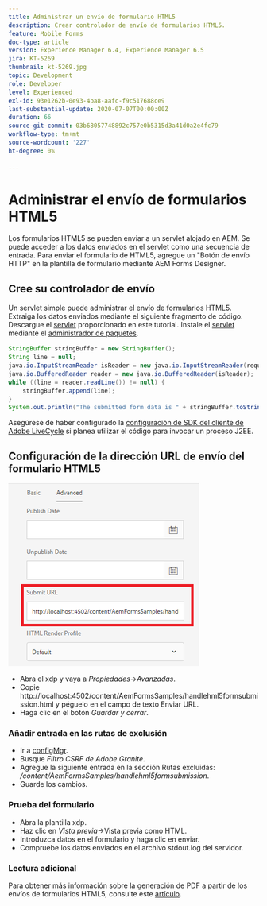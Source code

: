 ```yaml
---
title: Administrar un envío de formulario HTML5
description: Crear controlador de envío de formularios HTML5.
feature: Mobile Forms
doc-type: article
version: Experience Manager 6.4, Experience Manager 6.5
jira: KT-5269
thumbnail: kt-5269.jpg
topic: Development
role: Developer
level: Experienced
exl-id: 93e1262b-0e93-4ba8-aafc-f9c517688ce9
last-substantial-update: 2020-07-07T00:00:00Z
duration: 66
source-git-commit: 03b68057748892c757e0b5315d3a41d0a2e4fc79
workflow-type: tm+mt
source-wordcount: '227'
ht-degree: 0%

---
```



# Administrar el envío de formularios HTML5

Los formularios HTML5 se pueden enviar a un servlet alojado en AEM. Se puede acceder a los datos enviados en el servlet como una secuencia de entrada. Para enviar el formulario de HTML5, agregue un &quot;Botón de envío HTTP&quot; en la plantilla de formulario mediante AEM Forms Designer.

## Cree su controlador de envío

Un servlet simple puede administrar el envío de formularios HTML5. Extraiga los datos enviados mediante el siguiente fragmento de código. Descargue el [servlet](assets/html5-submit-handler.zip) proporcionado en este tutorial. Instale el [servlet](assets/html5-submit-handler.zip) mediante el [administrador de paquetes](http://localhost:4502/crx/packmgr/index.jsp).

```java
StringBuffer stringBuffer = new StringBuffer();
String line = null;
java.io.InputStreamReader isReader = new java.io.InputStreamReader(request.getInputStream(), "UTF-8");
java.io.BufferedReader reader = new java.io.BufferedReader(isReader);
while ((line = reader.readLine()) != null) {
    stringBuffer.append(line);
}
System.out.println("The submitted form data is " + stringBuffer.toString());
```

Asegúrese de haber configurado la [configuración de SDK del cliente de Adobe LiveCycle](https://helpx.adobe.com/aem-forms/6/submit-form-data-livecycle-process.html) si planea utilizar el código para invocar un proceso J2EE.

## Configuración de la dirección URL de envío del formulario HTML5

![Enviar URL](assets/submit-url.PNG)

- Abra el xdp y vaya a _Propiedades_->_Avanzadas_.
- Copie http://localhost:4502/content/AemFormsSamples/handlehml5formsubmission.html y péguelo en el campo de texto Enviar URL.
- Haga clic en el botón _Guardar y cerrar_.

### Añadir entrada en las rutas de exclusión

- Ir a [configMgr](http://localhost:4502/system/console/configMgr).
- Busque _Filtro CSRF de Adobe Granite_.
- Agregue la siguiente entrada en la sección Rutas excluidas: _/content/AemFormsSamples/handlehml5formsubmission_.
- Guarde los cambios.

### Prueba del formulario

- Abra la plantilla xdp.
- Haz clic en _Vista previa_->Vista previa como HTML.
- Introduzca datos en el formulario y haga clic en enviar.
- Compruebe los datos enviados en el archivo stdout.log del servidor.

### Lectura adicional

Para obtener más información sobre la generación de PDF a partir de los envíos de formularios HTML5, consulte este [artículo](https://experienceleague.adobe.com/docs/experience-manager-learn/forms/document-services/generate-pdf-from-mobile-form-submission-article.html).

